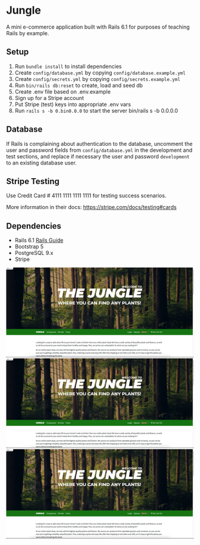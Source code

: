 # Jungle

A mini e-commerce application built with Rails 6.1 for purposes of teaching Rails by example.

## Setup

1. Run `bundle install` to install dependencies
2. Create `config/database.yml` by copying `config/database.example.yml`
3. Create `config/secrets.yml` by copying `config/secrets.example.yml`
4. Run `bin/rails db:reset` to create, load and seed db
5. Create .env file based on .env.example
6. Sign up for a Stripe account
7. Put Stripe (test) keys into appropriate .env vars
8. Run `rails s -b 0.bin0.0.0` to start the server
bin/rails s -b 0.0.0.0

## Database

If Rails is complaining about authentication to the database, uncomment the user and password fields from `config/database.yml` in the development and test sections, and replace if necessary the user and password `development` to an existing database user.

## Stripe Testing

Use Credit Card # 4111 1111 1111 1111 for testing success scenarios.

More information in their docs: <https://stripe.com/docs/testing#cards>

## Dependencies

- Rails 6.1 [Rails Guide](http://guides.rubyonrails.org/v6.1/)
- Bootstrap 5
- PostgreSQL 9.x
- Stripe

![Home Page](https://github.com/RorySchof/Jungle_App/blob/master/Screenshot%202023-11-16%20at%2012.05.56%20AM.png?raw=true)
![Home Page](https://github.com/RorySchof/Jungle_App/blob/master/Screenshot%202023-11-16%20at%2012.05.56%20AM.png?raw=true)
![Home Page](https://github.com/RorySchof/Jungle_App/blob/master/Screenshot%202023-11-16%20at%2012.05.56%20AM.png?raw=true)


